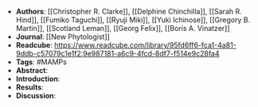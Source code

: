 - **Authors**: [[Christopher R. Clarke]], [[Delphine Chinchilla]], [[Sarah R. Hind]], [[Fumiko Taguchi]], [[Ryuji Miki]], [[Yuki Ichinose]], [[Gregory B. Martin]], [[Scotland Leman]], [[Georg Felix]], [[Boris A. Vinatzer]]
- **Journal**: [[New Phytologist]]
- **Readcube**: https://www.readcube.com/library/95fd6ff6-fca1-4a81-9ddb-c57079c1e1f2:9e987181-a6c9-4fcd-8df7-f514e9c28fa4
- **Tags**: #MAMPs
- **Abstract**:
- **Introduction**:
- **Results**:
- **Discussion**: